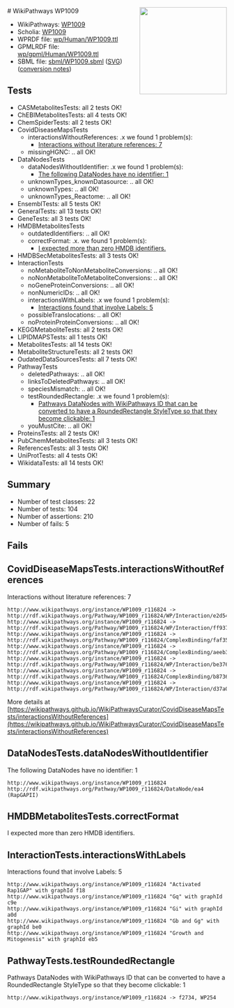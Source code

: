 <img style="float: right; width: 200px" src="../logo.png" />
# WikiPathways WP1009

* WikiPathways: [WP1009](https://identifiers.org/wikipathways:WP1009)
* Scholia: [WP1009](https://scholia.toolforge.org/wikipathways/WP1009)
* WPRDF file: [wp/Human/WP1009.ttl](../wp/Human/WP1009.ttl)
* GPMLRDF file: [wp/gpml/Human/WP1009.ttl](../wp/gpml/Human/WP1009.ttl)
* SBML file: [sbml/WP1009.sbml](../sbml/WP1009.sbml) ([SVG](../sbml/WP1009.svg)) ([conversion notes](../sbml/WP1009.txt))

## Tests
* CASMetabolitesTests: all 2 tests OK!
* ChEBIMetabolitesTests: all 4 tests OK!
* ChemSpiderTests: all 2 tests OK!
* CovidDiseaseMapsTests
    * interactionsWithoutReferences: .x we found 1 problem(s):
        * [Interactions without literature references: 7](#2e295935)
    * missingHGNC: .. all OK!
* DataNodesTests
    * dataNodesWithoutIdentifier: .x we found 1 problem(s):
        * [The following DataNodes have no identifier: 1](#d2d32fa0)
    * unknownTypes_knownDatasource: .. all OK!
    * unknownTypes: .. all OK!
    * unknownTypes_Reactome: .. all OK!
* EnsemblTests: all 5 tests OK!
* GeneralTests: all 13 tests OK!
* GeneTests: all 3 tests OK!
* HMDBMetabolitesTests
    * outdatedIdentifiers: .. all OK!
    * correctFormat: .x. we found 1 problem(s):
        * [I expected more than zero HMDB identifiers.](#ad154c1e)
* HMDBSecMetabolitesTests: all 3 tests OK!
* InteractionTests
    * noMetaboliteToNonMetaboliteConversions: .. all OK!
    * noNonMetaboliteToMetaboliteConversions: .. all OK!
    * noGeneProteinConversions: .. all OK!
    * nonNumericIDs: .. all OK!
    * interactionsWithLabels: .x we found 1 problem(s):
        * [Interactions found that involve Labels: 5](#630d267c)
    * possibleTranslocations: .. all OK!
    * noProteinProteinConversions: .. all OK!
* KEGGMetaboliteTests: all 2 tests OK!
* LIPIDMAPSTests: all 1 tests OK!
* MetabolitesTests: all 14 tests OK!
* MetaboliteStructureTests: all 2 tests OK!
* OudatedDataSourcesTests: all 7 tests OK!
* PathwayTests
    * deletedPathways: .. all OK!
    * linksToDeletedPathways: .. all OK!
    * speciesMismatch: .. all OK!
    * testRoundedRectangle: .x we found 1 problem(s):
        * [Pathways DataNodes with WikiPathways ID that can be converted to have a RoundedRectangle StyleType so that they become clickable: 1](#9fbad3cb)
    * youMustCite: .. all OK!
* ProteinsTests: all 2 tests OK!
* PubChemMetabolitesTests: all 3 tests OK!
* ReferencesTests: all 3 tests OK!
* UniProtTests: all 4 tests OK!
* WikidataTests: all 14 tests OK!


## Summary

* Number of test classes: 22
* Number of tests: 104
* Number of assertions: 210
* Number of fails: 5

## Fails

<a name="2e295935" />

## CovidDiseaseMapsTests.interactionsWithoutReferences

Interactions without literature references: 7
```
http://www.wikipathways.org/instance/WP1009_r116824 -> http://rdf.wikipathways.org/Pathway/WP1009_r116824/WP/Interaction/e2d54
http://www.wikipathways.org/instance/WP1009_r116824 -> http://rdf.wikipathways.org/Pathway/WP1009_r116824/WP/Interaction/ff937
http://www.wikipathways.org/instance/WP1009_r116824 -> http://rdf.wikipathways.org/Pathway/WP1009_r116824/ComplexBinding/faf35
http://www.wikipathways.org/instance/WP1009_r116824 -> http://rdf.wikipathways.org/Pathway/WP1009_r116824/ComplexBinding/aeeb3
http://www.wikipathways.org/instance/WP1009_r116824 -> http://rdf.wikipathways.org/Pathway/WP1009_r116824/WP/Interaction/be376
http://www.wikipathways.org/instance/WP1009_r116824 -> http://rdf.wikipathways.org/Pathway/WP1009_r116824/ComplexBinding/b8736
http://www.wikipathways.org/instance/WP1009_r116824 -> http://rdf.wikipathways.org/Pathway/WP1009_r116824/WP/Interaction/d37a0
```

More details at [https://wikipathways.github.io/WikiPathwaysCurator/CovidDiseaseMapsTests/interactionsWithoutReferences](https://wikipathways.github.io/WikiPathwaysCurator/CovidDiseaseMapsTests/interactionsWithoutReferences)

<a name="d2d32fa0" />

## DataNodesTests.dataNodesWithoutIdentifier

The following DataNodes have no identifier: 1
```
http://www.wikipathways.org/instance/WP1009_r116824 http://rdf.wikipathways.org/Pathway/WP1009_r116824/DataNode/ea4 (RapGAPII)
```

<a name="ad154c1e" />

## HMDBMetabolitesTests.correctFormat

I expected more than zero HMDB identifiers.
<a name="630d267c" />

## InteractionTests.interactionsWithLabels

Interactions found that involve Labels: 5
```
http://www.wikipathways.org/instance/WP1009_r116824 "Activated
Rap1GAP" with graphId f18
http://www.wikipathways.org/instance/WP1009_r116824 "Gq" with graphId c9e
http://www.wikipathways.org/instance/WP1009_r116824 "Gi" with graphId a0d
http://www.wikipathways.org/instance/WP1009_r116824 "Gb and Gg" with graphId be0
http://www.wikipathways.org/instance/WP1009_r116824 "Growth and Mitogenesis" with graphId eb5
```

<a name="9fbad3cb" />

## PathwayTests.testRoundedRectangle

Pathways DataNodes with WikiPathways ID that can be converted to have a RoundedRectangle StyleType so that they become clickable: 1
```
http://www.wikipathways.org/instance/WP1009_r116824 -> f2734, WP254
 ```

